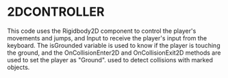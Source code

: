 # 2DCONTROLLER

This code uses the Rigidbody2D component to control the player's movements and jumps, and Input to receive the player's input from the keyboard.
The isGrounded variable is used to know if the player is touching the ground, and the OnCollisionEnter2D and OnCollisionExit2D methods are used to set the player as "Ground".
used to detect collisions with marked objects.
